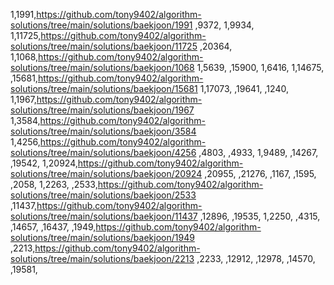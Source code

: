 1,1991,https://github.com/tony9402/algorithm-solutions/tree/main/solutions/baekjoon/1991
,9372,
1,9934,
1,11725,https://github.com/tony9402/algorithm-solutions/tree/main/solutions/baekjoon/11725
,20364,
1,1068,https://github.com/tony9402/algorithm-solutions/tree/main/solutions/baekjoon/1068
1,5639,
,15900,
1,6416,
1,14675,
,15681,https://github.com/tony9402/algorithm-solutions/tree/main/solutions/baekjoon/15681
1,17073,
,19641,
,1240,
1,1967,https://github.com/tony9402/algorithm-solutions/tree/main/solutions/baekjoon/1967
1,3584,https://github.com/tony9402/algorithm-solutions/tree/main/solutions/baekjoon/3584
1,4256,https://github.com/tony9402/algorithm-solutions/tree/main/solutions/baekjoon/4256
,4803,
,4933,
1,9489,
,14267,
,19542,
1,20924,https://github.com/tony9402/algorithm-solutions/tree/main/solutions/baekjoon/20924
,20955,
,21276,
,1167,
,1595,
,2058,
1,2263,
,2533,https://github.com/tony9402/algorithm-solutions/tree/main/solutions/baekjoon/2533
,11437,https://github.com/tony9402/algorithm-solutions/tree/main/solutions/baekjoon/11437
,12896,
,19535,
1,2250,
,4315,
,14657,
,16437,
,1949,https://github.com/tony9402/algorithm-solutions/tree/main/solutions/baekjoon/1949
,2213,https://github.com/tony9402/algorithm-solutions/tree/main/solutions/baekjoon/2213
,2233,
,12912,
,12978,
,14570,
,19581,
